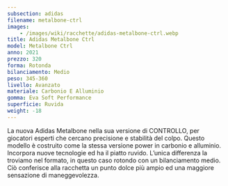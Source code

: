 ```yaml
---
subsection: adidas
filename: metalbone-ctrl
images:
    - /images/wiki/racchette/adidas-metalbone-ctrl.webp
title: Adidas Metalbone Ctrl
model: Metalbone Ctrl
anno: 2021
prezzo: 320
forma: Rotonda
bilanciamento: Medio
peso: 345-360
livello: Avanzato
materiale: Carbonio E Alluminio
gomma: Eva Soft Performance
superficie: Ruvida
weight: -18
---
```

La nuova Adidas Metalbone nella sua versione di CONTROLLO, per giocatori esperti che cercano precisione e stabilità del colpo. Questo modello è costruito come la stessa versione power in carbonio e alluminio. Incorpora nuove tecnologie ed ha il piatto ruvido. L’unica differenza la troviamo nel formato, in questo caso rotondo con un bilanciamento medio. Ciò conferisce alla racchetta un punto dolce più ampio ed una maggiore sensazione di maneggevolezza.